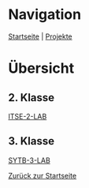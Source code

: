 # Navigation

[Startseite](index.md) | [Projekte](projects.md)

# Übersicht

## 2. Klasse
[ITSE-2-LAB](https://github.com/HTL-Braunau-probst/ITSE-2-LAB) 

## 3. Klasse
[SYTB-3-LAB](https://github.com/HTL-Braunau-probst/SYTB-3-LAB)


[Zurück zur Startseite](index.md)